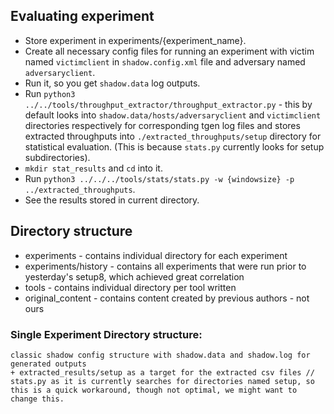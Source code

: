 ## Evaluating experiment
* Store experiment in experiments/{experiment_name}.
* Create all necessary config files for running an experiment with
victim named `victimclient` in `shadow.config.xml` file and adversary named `adversaryclient`. 
* Run it, so you get `shadow.data` log outputs.
* Run `python3 ../../tools/throughput_extractor/throughput_extractor.py` - this by default looks into `shadow.data/hosts/adversaryclient` and `victimclient` directories respectively for corresponding tgen log files and stores extracted throughputs into `./extracted_throughputs/setup` directory for statistical evaluation. (This is because `stats.py` currently looks for setup subdirectories).  
* `mkdir stat_results` and `cd` into it. 
* Run `python3 ../../../tools/stats/stats.py -w {windowsize} -p ../extracted_throughputs`.
* See the results stored in current directory.

## Directory structure
* experiments - contains individual directory for each experiment
* experiments/history - contains all experiments that were run prior to yesterday's setup8, which achieved great correlation
* tools - contains individual directory per tool written
* original_content - contains content created by previous authors - not ours

### Single Experiment Directory structure:
	classic shadow config structure with shadow.data and shadow.log for generated outputs
	+ extracted_results/setup as a target for the extracted csv files // stats.py as it is currently searches for directories named setup, so this is a quick workaround, though not optimal, we might want to change this.

